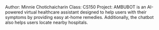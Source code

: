Author: Minnie Chotichaicharin
Class: CS150
Project: AMBUBOT is an AI-powered virtual healthcare assistant designed to 
help users with their symptoms by providing easy at-home remedies. 
Additionally, the chatbot also helps users locate nearby hospitals. 

